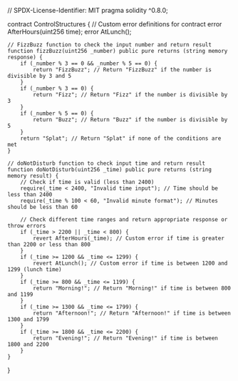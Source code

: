 // SPDX-License-Identifier: MIT
pragma solidity ^0.8.0;

contract ControlStructures {
    // Custom error definitions for contract
    error AfterHours(uint256 time);
    error AtLunch();

    // FizzBuzz function to check the input number and return result
    function fizzBuzz(uint256 _number) public pure returns (string memory response) {
        if (_number % 3 == 0 && _number % 5 == 0) {
            return "FizzBuzz"; // Return "FizzBuzz" if the number is divisible by 3 and 5
        }
        if (_number % 3 == 0) {
            return "Fizz"; // Return "Fizz" if the number is divisible by 3
        }
        if (_number % 5 == 0) {
            return "Buzz"; // Return "Buzz" if the number is divisible by 5
        }
        return "Splat"; // Return "Splat" if none of the conditions are met
    }

    // doNotDisturb function to check input time and return result
    function doNotDisturb(uint256 _time) public pure returns (string memory result) {
        // Check if time is valid (less than 2400)
        require(_time < 2400, "Invalid time input"); // Time should be less than 2400
        require(_time % 100 < 60, "Invalid minute format"); // Minutes should be less than 60

        // Check different time ranges and return appropriate response or throw errors
        if (_time > 2200 || _time < 800) {
            revert AfterHours(_time); // Custom error if time is greater than 2200 or less than 800
        }
        if (_time >= 1200 && _time <= 1299) {
            revert AtLunch(); // Custom error if time is between 1200 and 1299 (lunch time)
        }
        if (_time >= 800 && _time <= 1199) {
            return "Morning!"; // Return "Morning!" if time is between 800 and 1199
        }
        if (_time >= 1300 && _time <= 1799) {
            return "Afternoon!"; // Return "Afternoon!" if time is between 1300 and 1799
        }
        if (_time >= 1800 && _time <= 2200) {
            return "Evening!"; // Return "Evening!" if time is between 1800 and 2200
        }
    }
}
